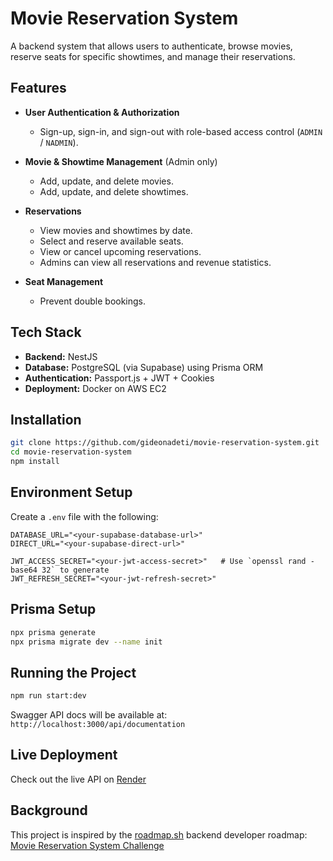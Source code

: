 # Movie Reservation System

A backend system that allows users to authenticate, browse movies, reserve seats for specific showtimes, and manage their reservations.

## Features

- **User Authentication & Authorization**
  - Sign-up, sign-in, and sign-out with role-based access control (`ADMIN` / `NADMIN`).

- **Movie & Showtime Management** (Admin only)
  - Add, update, and delete movies.
  - Add, update, and delete showtimes.

- **Reservations**
  - View movies and showtimes by date.
  - Select and reserve available seats.
  - View or cancel upcoming reservations.
  - Admins can view all reservations and revenue statistics.

- **Seat Management**
  - Prevent double bookings.

## Tech Stack

- **Backend:** NestJS
- **Database:** PostgreSQL (via Supabase) using Prisma ORM
- **Authentication:** Passport.js + JWT + Cookies
- **Deployment:** Docker on AWS EC2

## Installation

```bash
git clone https://github.com/gideonadeti/movie-reservation-system.git
cd movie-reservation-system
npm install
```

## Environment Setup

Create a `.env` file with the following:

```env
DATABASE_URL="<your-supabase-database-url>"
DIRECT_URL="<your-supabase-direct-url>"

JWT_ACCESS_SECRET="<your-jwt-access-secret>"   # Use `openssl rand -base64 32` to generate
JWT_REFRESH_SECRET="<your-jwt-refresh-secret>"
```

## Prisma Setup

```bash
npx prisma generate
npx prisma migrate dev --name init
```

## Running the Project

```bash
npm run start:dev
```

Swagger API docs will be available at:
`http://localhost:3000/api/documentation`

## Live Deployment

Check out the live API on [Render](https://movie-reservation-system.onrender.com/api/documentation)

## Background

This project is inspired by the [roadmap.sh](https://roadmap.sh) backend developer roadmap:
[Movie Reservation System Challenge](https://roadmap.sh/projects/movie-reservation-system)
